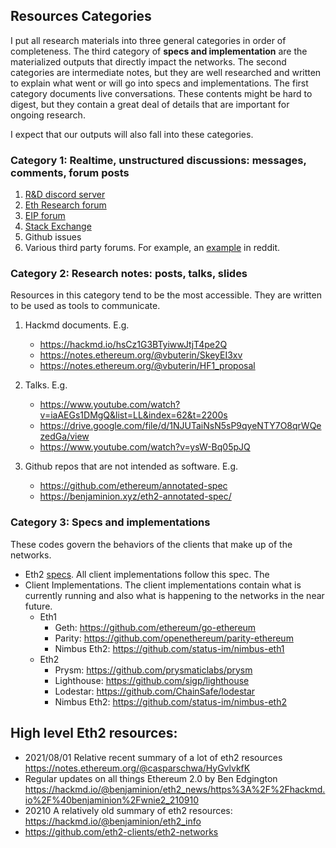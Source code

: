 ## Resources Categories

I put all research materials into three general categories in order of completeness. The third category of **specs and implementation** are the materialized outputs that directly impact the networks. The second categories are intermediate notes, but they are well researched and written to explain what went or will go into specs and implementations. The first category documents live conversations. These contents might be hard to digest, but they contain a great deal of details that are important for ongoing research.

I expect that our outputs will also fall into these categories.

### Category 1: Realtime, unstructured discussions: messages, comments, forum posts

1. [R&D discord server](https://discord.gg/yZmSRBr4)
1. [Eth Research forum](https://ethresear.ch)
1. [EIP forum](https://ethereum-magicians.org/)
1. [Stack Exchange](https://ethereum.stackexchange.com/)
1. Github issues
1. Various third party forums. For example, an [example](https://www.reddit.com/r/ethfinance/comments/pk57n7/why_rollups_data_shards_are_the_only_sustainable/) in reddit.

### Category 2: Research notes: posts, talks, slides

Resources in this category tend to be the most accessible. They are written to be used as tools to communicate.

1. Hackmd documents. E.g.

   - https://hackmd.io/hsCz1G3BTyiwwJtjT4pe2Q
   - https://notes.ethereum.org/@vbuterin/SkeyEI3xv
   - https://notes.ethereum.org/@vbuterin/HF1_proposal

2. Talks. E.g.

   - https://www.youtube.com/watch?v=iaAEGs1DMgQ&list=LL&index=62&t=2200s
   - https://drive.google.com/file/d/1NJUTaiNsN5sP9qyeNTY7O8qrWQezedGa/view
   - https://www.youtube.com/watch?v=ysW-Bq05pJQ

3. Github repos that are not intended as software. E.g.
   - https://github.com/ethereum/annotated-spec
   - https://benjaminion.xyz/eth2-annotated-spec/

### Category 3: Specs and implementations

These codes govern the behaviors of the clients that make up of the networks.

- Eth2 [specs](https://github.com/ethereum/consensus-specs). All client implementations follow this spec. The
- Client Implementations. The client implementations contain what is currently running and also what is happening to the networks in the near future.
  - Eth1
    - Geth: https://github.com/ethereum/go-ethereum
    - Parity: https://github.com/openethereum/parity-ethereum
    - Nimbus Eth2: https://github.com/status-im/nimbus-eth1
  - Eth2
    - Prysm: https://github.com/prysmaticlabs/prysm
    - Lighthouse: https://github.com/sigp/lighthouse
    - Lodestar: https://github.com/ChainSafe/lodestar
    - Nimbus Eth2: https://github.com/status-im/nimbus-eth2

## High level Eth2 resources:

- 2021/08/01 Relative recent summary of a lot of eth2 resources https://notes.ethereum.org/@casparschwa/HyGvlvkfK
- Regular updates on all things Ethereum 2.0 by Ben Edgington https://hackmd.io/@benjaminion/eth2_news/https%3A%2F%2Fhackmd.io%2F%40benjaminion%2Fwnie2_210910
- 20210 A relatively old summary of eth2 resources: https://hackmd.io/@benjaminion/eth2_info
- https://github.com/eth2-clients/eth2-networks
